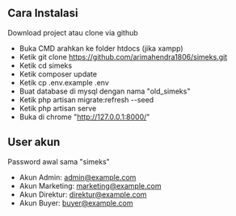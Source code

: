 ## Cara Instalasi

Download project atau clone via github

- Buka CMD arahkan ke folder htdocs (jika xampp)
- Ketik git clone https://github.com/arimahendra1806/simeks.git
- Ketik cd simeks
- Ketik composer update
- Ketik cp .env.example .env
- Buat database di mysql dengan nama "old_simeks"
- Ketik php artisan migrate:refresh --seed
- Ketik php artisan serve
- Buka di chrome "http://127.0.0.1:8000/"

## User akun

Password awal sama "simeks"

- Akun Admin: admin@example.com
- Akun Marketing: marketing@example.com
- Akun Direktur: direktur@example.com
- Akun Buyer: buyer@example.com
